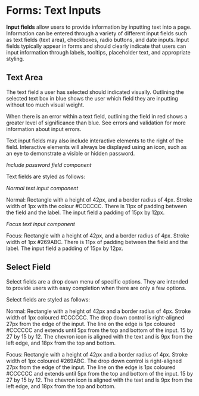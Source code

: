 # Forms: Text Inputs

**Input fields** allow users to provide information by inputting text into a page. Information can be entered through a variety of different input fields such as text fields (text area), checkboxes, radio buttons, and date inputs. Input fields typically appear in forms and should clearly indicate that users can input information through labels, tooltips, placeholder text, and appropriate styling.

## Text Area

The text field a user has selected should indicated visually. Outlining the selected text box in blue shows the user which field they are inputting without too much visual weight.

When there is an error within a text field, outlining the field in red shows a greater level of significance than blue. See errors and validation for more information about input errors. 

Text input fields may also include interactive elements to the right of the field. Interactive elements will always be displayed using an icon, such as an eye to demonstrate a visible or hidden password. 

*Include password field component*

Text fields are styled as follows: 

*Normal text input component* 

Normal: Rectangle with a height of 42px, and a border radius of 4px. Stroke width of 1px with the colour #CCCCCC. There is 11px of padding between the field and the label. The input field a padding of 15px by 12px. 

*Focus text input component* 

Focus: Rectangle with a height of 42px, and a border radius of 4px. Stroke width of 1px #269ABC. There is 11px of padding between the field and the label. The input field a padding of 15px by 12px. 

## Select Field

Select fields are a drop down menu of specific options. They are intended to provide users with easy completion when there are only a few options. 

Select fields are styled as follows:

Normal: Rectangle with a height of 42px and a border radius of 4px. Stroke width of 1px coloured #CCCCCC. The drop down control is right-aligned 27px from the edge of the input. The line on the edge is 1px coloured #CCCCCC and extends until 5px from the top and bottom of the input. 15 by 27 by 15 by 12. The chevron icon is aligned with the text and is 9px from the left edge, and 18px from the top and bottom. 

Focus: Rectangle with a height of 42px and a border radius of 4px. Stroke width of 1px coloured #269ABC. The drop down control is right-aligned 27px from the edge of the input. The line on the edge is 1px coloured #CCCCCC and extends until 5px from the top and bottom of the input. 15 by 27 by 15 by 12. The chevron icon is aligned with the text and is 9px from the left edge, and 18px from the top and bottom. 





